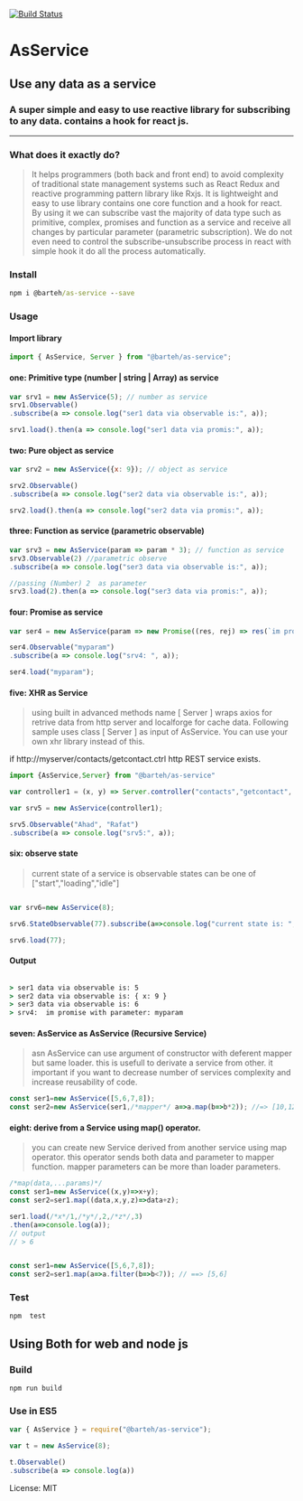 [![Build Status](https://travis-ci.org/barteh/as-service.svg?branch=master)](https://travis-ci.org/barteh/as-service)

# AsService

## Use any data as a service

### A super simple and easy to use reactive library for subscribing to any data. contains a hook for react js.
---

### What does it exactly do?
> It helps programmers (both back and front end) to avoid complexity of traditional state management systems such as React Redux and reactive programming pattern library like Rxjs. It is lightweight and easy to use library contains one core function and a hook for react. By using it we can subscribe vast the majority of data type such as primitive, complex, promises and function as a service and receive all changes by particular parameter (parametric subscription). We do not even need to control the subscribe-unsubscribe process in react with simple hook it do all the process automatically.




### Install

```cmd
npm i @barteh/as-service --save
```


### Usage


#### Import library

```js
import { AsService, Server } from "@barteh/as-service";
```


#### one: Primitive type (number | string | Array) as service

```js
var srv1 = new AsService(5); // number as service
srv1.Observable()
.subscribe(a => console.log("ser1 data via observable is:", a));

srv1.load().then(a => console.log("ser1 data via promis:", a));
```

#### two: Pure object as service

```js
var srv2 = new AsService({x: 9}); // object as service

srv2.Observable()
.subscribe(a => console.log("ser2 data via observable is:", a));

srv2.load().then(a => console.log("ser2 data via promis:", a));
```

#### three: Function as service (parametric observable)

```js
var srv3 = new AsService(param => param * 3); // function as service
srv3.Observable(2) //parametric observe
.subscribe(a => console.log("ser3 data via observable is:", a));

//passing (Number) 2  as parameter
srv3.load(2).then(a => console.log("ser3 data via promis:", a));
```

#### four: Promise as service 

```js
var ser4 = new AsService(param => new Promise((res, rej) => res(`im promise with parameter: ${param}`)));

ser4.Observable("myparam")
.subscribe(a => console.log("srv4: ", a));

ser4.load("myparam");
```

#### five: XHR as Service

 >using built in advanced methods name [ Server ] wraps axios for retrive data from http server and localforge for cache data.
 Following sample uses class [ Server ]  as input of AsService. You can use your own xhr library instead of this.

if  http://myserver/contacts/getcontact.ctrl http REST service exists.

```js
import {AsService,Server} from "@barteh/as-service"

var controller1 = (x, y) => Server.controller("contacts","getcontact", { name: x, lname: y });

var srv5 = new AsService(controller1);

srv5.Observable("Ahad", "Rafat")
.subscribe(a => console.log("srv5:", a));
```


#### six: observe state
> current state of a service is observable
    states can be one of ["start","loading","idle"]
```js

var srv6=new AsService(8);

srv6.StateObservable(77).subscribe(a=>console.log("current state is: ",a))

srv6.load(77);

```

#### Output

```cmd

> ser1 data via observable is: 5
> ser2 data via observable is: { x: 9 }
> ser3 data via observable is: 6
> srv4:  im promise with parameter: myparam

```

#### seven: AsService as AsService (Recursive Service)
> asn  AsService can use argument of constructor with deferent mapper but same loader. this is usefull to derivate a service from other. it important if you want to decrease number of services complexity and increase reusability of code.

```js
const ser1=new AsService([5,6,7,8]);
const ser2=new AsService(ser1,/*mapper*/ a=>a.map(b=>b*2)); //=> [10,12,14,16]
``` 

#### eight: derive from a Service using  map() operator.
> you can create new Service derived from another service using map operator. this operator sends both data and parameter to mapper function. mapper parameters can be more than loader parameters. 
```js
/*map(data,...params)*/
const ser1=new AsService((x,y)=>x+y);
const ser2=ser1.map((data,x,y,z)=>data+z);

ser1.load(/*x*/1,/*y*/,2,/*z*/,3)
.then(a=>console.log(a));
// output 
// > 6



```

```js
const ser1=new AsService([5,6,7,8]);
const ser2=ser1.map(a=>a.filter(b=>b<7)); // ==> [5,6]

```

### Test

 `npm  test`

## Using Both for web and node js

### Build

 `npm run build`


### Use in ES5

 ```js
 var { AsService } = require("@barteh/as-service");

var t = new AsService(8);

t.Observable()
.subscribe(a => console.log(a))
 ```

License: MIT
